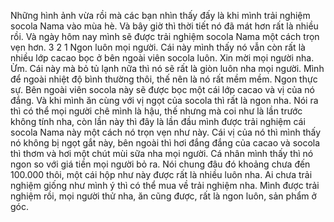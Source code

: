 Những hình ảnh vừa rồi mà các bạn nhìn thấy đấy là khi mình trải nghiệm socola Nama vào mùa hè. Và bây giờ thì thời tiết nó đã mát hơn rất là nhiều rồi. Và ngày hôm nay mình sẽ được trải nghiệm socola Nama một cách trọn vẹn hơn.
3 2 1
Ngon luôn mọi người. Cái này mình thấy nó vẫn còn rất là nhiều lớp cacao bọc ở bên ngoài viên socola luôn.
Xin mời mọi người nha.
Ừm.
Cái này mà bỏ tủ lạnh nữa thì nó sẽ rất là giòn luôn nha mọi người. Mình để ngoài nhiệt độ bình thường thôi, thế nên là nó rất mềm mềm.
Ngon thực sự.
Bên ngoài viên socola này sẽ được bọc một cái lớp cacao và vị của nó đắng. Và khi mình ăn cùng với vị ngọt của socola thì rất là ngon nha.
Nói ra thì có thể mọi người chê mình là hậu, thế nhưng mà coi như là lần trước không tính nha, còn lần này thì đây là lần đầu mình được trải nghiệm cái socola Nama này một cách nó trọn vẹn như này. Cái vị của nó thì mình thấy nó không bị ngọt gắt này, bên ngoài thì hơi đắng đắng của cacao và socola thì thơm và hơi một chút mùi sữa nha mọi người. Cá nhân mình thấy thì nó ngon so với giá tiền mọi người bỏ ra. Nói chung đâu đó khoảng chưa đến 100.000 thôi, một cái hộp như này được rất là nhiều luôn nha. Ai chưa trải nghiệm giống như mình ý thì có thể mua về trải nghiệm nha. Mình được trải nghiệm rồi, mọi người thử nha, ăn cũng được, rất là ngon luôn, sản phẩm ở góc.